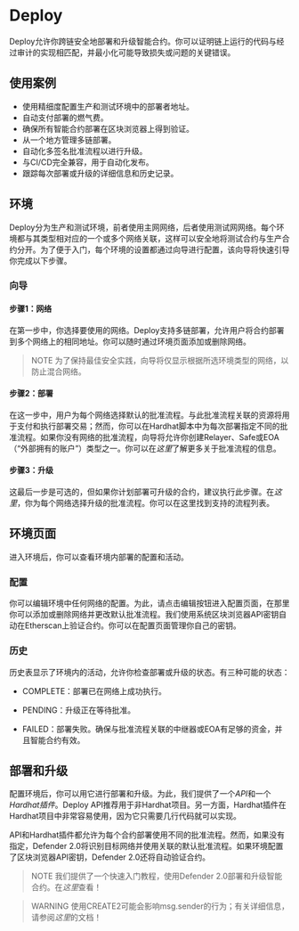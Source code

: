 # Deploy
Deploy允许你跨链安全地部署和升级智能合约。你可以证明链上运行的代码与经过审计的实现相匹配，并最小化可能导致损失或问题的关键错误。

## 使用案例
* 使用精细度配置生产和测试环境中的部署者地址。
* 自动支付部署的燃气费。
* 确保所有智能合约部署在区块浏览器上得到验证。
* 从一个地方管理多链部署。
* 自动化多签名批准流程以进行升级。
* 与CI/CD完全兼容，用于自动化发布。
* 跟踪每次部署或升级的详细信息和历史记录。

## 环境
Deploy分为生产和测试环境，前者使用主网网络，后者使用测试网网络。每个环境都与其类型相对应的一个或多个网络关联，这样可以安全地将测试合约与生产合约分开。为了便于入门，每个环境的设置都通过向导进行配置，该向导将快速引导你完成以下步骤。

### 向导
#### 步骤1：网络
在第一步中，你选择要使用的网络。Deploy支持多链部署，允许用户将合约部署到多个网络上的相同地址。你可以随时通过环境页面添加或删除网络。

> NOTE
为了保持最佳安全实践，向导将仅显示根据所选环境类型的网络，以防止混合网络。

#### 步骤2：部署
在这一步中，用户为每个网络选择默认的批准流程。与此批准流程关联的资源将用于支付和执行部署交易；然而，你可以在Hardhat脚本中为每次部署指定不同的批准流程。如果你没有网络的批准流程，向导将允许你创建Relayer、Safe或EOA（“外部拥有的账户”）类型之一。你可以在*这里*了解更多关于批准流程的信息。

#### 步骤3：升级
这最后一步是可选的，但如果你计划部署可升级的合约，建议执行此步骤。在*这里*，你为每个网络选择升级的批准流程。你可以在这里找到支持的流程列表。

## 环境页面
进入环境后，你可以查看环境内部署的配置和活动。

### 配置
你可以编辑环境中任何网络的配置。为此，请点击编辑按钮进入配置页面，在那里你可以添加或删除网络并更改默认批准流程。我们使用系统区块浏览器API密钥自动在Etherscan上验证合约。你可以在配置页面管理你自己的密钥。

### 历史
历史表显示了环境内的活动，允许你检查部署或升级的状态。有三种可能的状态：

* COMPLETE：部署已在网络上成功执行。

* PENDING：升级正在等待批准。

* FAILED：部署失败。确保与批准流程关联的中继器或EOA有足够的资金，并且智能合约有效。

## 部署和升级
配置环境后，你可以用它进行部署和升级。为此，我们提供了一个*API*和一个*Hardhat插件*。Deploy API推荐用于非Hardhat项目。另一方面，Hardhat插件在Hardhat项目中非常容易使用，因为它只需要几行代码就可以实现。

API和Hardhat插件都允许为每个合约部署使用不同的批准流程。然而，如果没有指定，Defender 2.0将识别目标网络并使用关联的默认批准流程。如果环境配置了区块浏览器API密钥，Defender 2.0还将自动验证合约。

> NOTE
我们提供了一个快速入门教程，使用Defender 2.0部署和升级智能合约。在*这里*查看！

> WARNING
使用CREATE2可能会影响msg.sender的行为；有关详细信息，请参阅*这里*的文档！